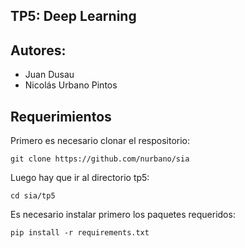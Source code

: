 ## TP5: Deep Learning

## Autores: 
- Juan Dusau 
- Nicolás Urbano Pintos

## Requerimientos

Primero es necesario clonar el respositorio:

```console
git clone https://github.com/nurbano/sia
```
Luego hay que ir al directorio tp5:

```console
cd sia/tp5
```
Es necesario instalar primero los paquetes requeridos:

```console
pip install -r requirements.txt
```

